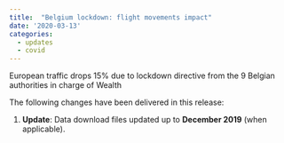 ```yaml
---
title:  "Belgium lockdown: flight movements impact"
date: '2020-03-13'
categories:
  - updates
  - covid
---
```


<!-- note the  stange tag below with "more" to manual control the automatic splitting of the content for the summary line -->
European traffic drops 15% due to lockdown directive <!--more--> from the 9 Belgian authorities in charge of 
Wealth

The following changes have been delivered in this release:

1. **Update**: Data download files updated up to **December 2019** (when applicable).